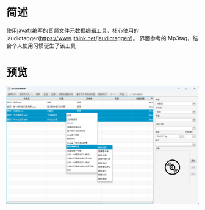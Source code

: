 # 简述
使用javafx编写的音频文件元数据编辑工具，核心使用的jaudiotagger(https://www.jthink.net/jaudiotagger/)。 
界面参考的 Mp3tag，结合个人使用习惯诞生了该工具
# 预览
<img src="Preview_1.png" alt="">
